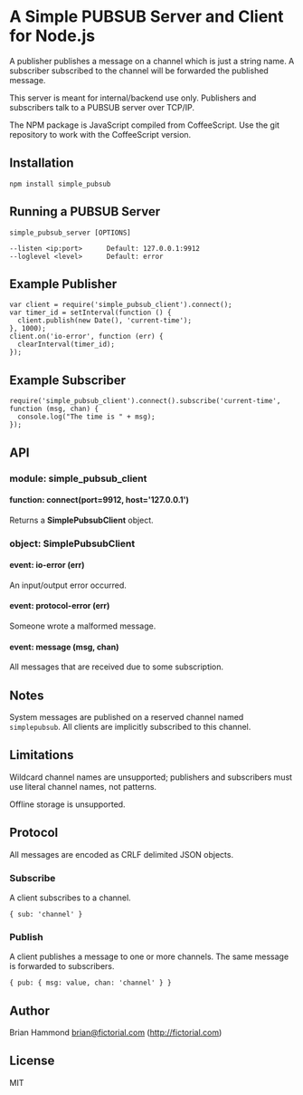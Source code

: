 # A Simple PUBSUB Server and Client for Node.js

A publisher publishes a message on a channel which is just a string name.
A subscriber subscribed to the channel will be forwarded the published message.

This server is meant for internal/backend use only.  Publishers and
subscribers talk to a PUBSUB server over TCP/IP.

The NPM package is JavaScript compiled from CoffeeScript. Use the git
repository to work with the CoffeeScript version.

## Installation

    npm install simple_pubsub

## Running a PUBSUB Server

    simple_pubsub_server [OPTIONS]

    --listen <ip:port>      Default: 127.0.0.1:9912
    --loglevel <level>      Default: error

## Example Publisher

    var client = require('simple_pubsub_client').connect();
    var timer_id = setInterval(function () {
      client.publish(new Date(), 'current-time');
    }, 1000);
    client.on('io-error', function (err) {
      clearInterval(timer_id);
    });

## Example Subscriber

    require('simple_pubsub_client').connect().subscribe('current-time', function (msg, chan) {
      console.log("The time is " + msg);
    });

## API

### module: simple_pubsub_client

#### function: connect(port=9912, host='127.0.0.1')

Returns a **SimplePubsubClient** object.

### object: SimplePubsubClient

#### event: io-error (err)

An input/output error occurred.

#### event: protocol-error (err)

Someone wrote a malformed message.

#### event: message (msg, chan)

All messages that are received due to some subscription.

## Notes

System messages are published on a reserved channel named `simplepubsub`.
All clients are implicitly subscribed to this channel.

## Limitations

Wildcard channel names are unsupported; publishers and subscribers must
use literal channel names, not patterns.

Offline storage is unsupported.

## Protocol

All messages are encoded as CRLF delimited JSON objects.

### Subscribe

A client subscribes to a channel.

    { sub: 'channel' }

### Publish

A client publishes a message to one or more channels.
The same message is forwarded to subscribers.

    { pub: { msg: value, chan: 'channel' } }

## Author

Brian Hammond <brian@fictorial.com> (http://fictorial.com)

## License

MIT
